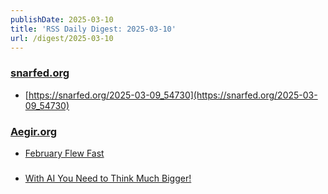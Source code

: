 ```yaml
---
publishDate: 2025-03-10
title: 'RSS Daily Digest: 2025-03-10'
url: /digest/2025-03-10
---
```


### [snarfed.org](https://snarfed.org/)

  * [https://snarfed.org/2025-03-09_54730](https://snarfed.org/2025-03-09_54730)
  
### [Aegir.org](https://aegir.org/)

  * [February Flew Fast](https://aegir.org/words/february-flew-fast)
  
### [](https://rodyne.com/)

  * [With AI You Need to Think Much Bigger!](https://rodyne.com/?p=1828)
  
